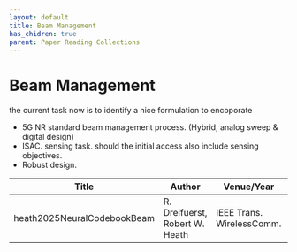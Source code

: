 ```yaml
---
layout: default
title: Beam Management 
has_chidren: true
parent: Paper Reading Collections
---
```


# Beam Management


the current task now is to identify a nice formulation to encoporate

- 5G NR standard beam management process. (Hybrid, analog sweep & digital design)
- ISAC. sensing task. should the initial access also include sensing objectives.
- Robust design. 


| Title | Author | Venue/Year | Notes | Slides | Paper|
|------|-------------|-------|--------|--------|-------|
| heath2025NeuralCodebookBeam | R. Dreifuerst, Robert W. Heath| IEEE Trans. WirelessComm. | - | [Slides](20250814_hybrid_beam_5GNR.pdf)| [IEEE](https://ieeexplore.ieee.org/stamp/stamp.jsp?arnumber=10875662)